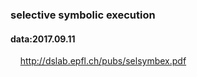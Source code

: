 
### selective symbolic execution
#### data:2017.09.11
&nbsp;&nbsp;&nbsp; http://dslab.epfl.ch/pubs/selsymbex.pdf
